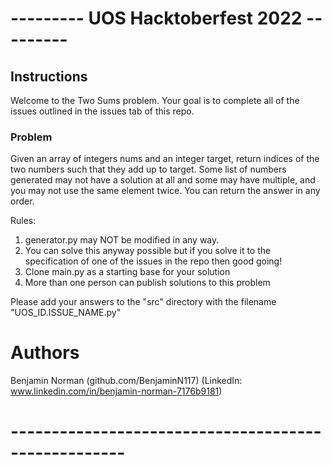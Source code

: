 # --------- UOS Hacktoberfest 2022 ---------

## Instructions

Welcome to the Two Sums problem. Your goal is to complete all of the issues outlined in the issues tab of this repo.

### Problem

Given an array of integers nums and an integer target, return indices of the two numbers such that they add up to target.
Some list of numbers generated may not have a solution at all and some may have multiple, and you may not use the same element twice.
You can return the answer in any order.

Rules:
1) generator.py may NOT be modified in any way.
2) You can solve this anyway possible but if you solve it to the specification of one of the issues in the repo then good going!
3) Clone main.py as a starting base for your solution
4) More than one person can publish solutions to this problem

Please add your answers to the "src" directory with the filename "UOS_ID.ISSUE_NAME.py"


# Authors

Benjamin Norman (github.com/BenjaminN117) (LinkedIn: www.linkedin.com/in/benjamin-norman-7176b9181)

# ----------------------------------------------------